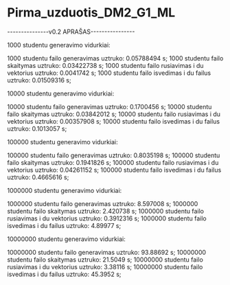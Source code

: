 # Pirma_uzduotis_DM2_G1_ML

---------------v0.2 APRAŠAS----------------

1000 studentu generavimo vidurkiai:

1000 studentu failo generavimas uztruko: 0.05788494 s;
1000 studentu failo skaitymas uztruko: 0.03422738 s;
1000 studentu failo rusiavimas i du vektorius uztruko: 0.0041742 s;
1000 studentu failo isvedimas i du failus uztruko: 0.01509316 s;

10000 studentu generavimo vidurkiai:

10000 studentu failo generavimas uztruko: 0.1700456 s;
10000 studentu failo skaitymas uztruko: 0.03842012 s;
10000 studentu failo rusiavimas i du vektorius uztruko: 0.00357908 s;
10000 studentu failo isvedimas i du failus uztruko: 0.1013057 s;

100000 studentu generavimo vidurkiai:

100000 studentu failo generavimas uztruko: 0.8035198 s;
100000 studentu failo skaitymas uztruko: 0.1941826 s;
100000 studentu failo rusiavimas i du vektorius uztruko: 0.04261152 s;
100000 studentu failo isvedimas i du failus uztruko: 0.4665616 s;

1000000 studentu generavimo vidurkiai:

1000000 studentu failo generavimas uztruko: 8.597008 s;
1000000 studentu failo skaitymas uztruko: 2.420738 s;
1000000 studentu failo rusiavimas i du vektorius uztruko: 0.3912316 s;
1000000 studentu failo isvedimas i du failus uztruko: 4.89977 s;

10000000 studentu generavimo vidurkiai:

10000000 studentu failo generavimas uztruko: 93.88692 s;
10000000 studentu failo skaitymas uztruko: 21.5049 s;
10000000 studentu failo rusiavimas i du vektorius uztruko: 3.38116 s;
10000000 studentu failo isvedimas i du failus uztruko: 45.3952 s;
